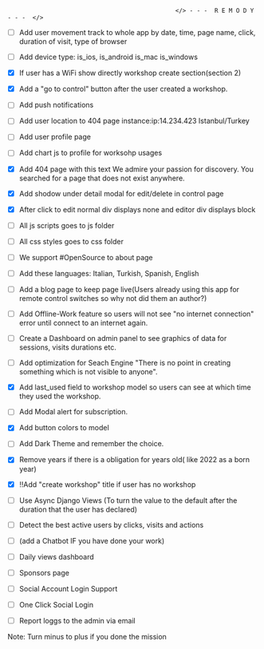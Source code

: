                                                    </> - - -  R E M O D Y  - - -  </> 
                                                   

- [ ] Add user movement track to whole app by date, time, page name, click, duration of visit, type of browser

- [ ] Add device type:  is_ios, is_android is_mac is_windows

- [x] If user has a WiFi show directly workshop create section(section 2)

- [x] Add a "go to control" button after the user created a workshop. 

- [ ] Add push notifications

- [ ] Add user location to 404 page instance:ip:14.234.423 Istanbul/Turkey 

- [ ] Add user profile page
 
- [ ] Add chart js  to profile for worksohp usages  

- [x] Add 404 page with this text We admire your passion for discovery. You searched for a page that does not exist anywhere.

- [x] Add shodow under detail modal for edit/delete in control page

- [x] After click to edit normal div displays none and editor div displays block

- [ ] All js scripts goes to js folder
 
- [ ] All css styles goes to css folder

- [ ] We support #OpenSource to about page

- [ ] Add these languages: Italian, Turkish, Spanish, English

- [ ] Add a blog page to keep page live(Users already using this app for remote control switches so why not did them an author?)

- [ ] Add Offline-Work feature so users will not see "no internet connection" error until connect to an internet again.

- [ ] Create a Dashboard on admin panel to see graphics of data for sessions, visits durations etc.

- [ ] Add optimization for Seach Engine "There is no point in creating something which is not visible to anyone".

- [x] Add last_used field to workshop model so users can see at which time they used the workshop.

- [ ] Add Modal  alert for subscription.

- [x] Add button colors to model

- [ ] Add Dark Theme and remember the choice.

- [x] Remove years if there is a obligation for years old( like 2022 as a born year)

- [x] !!Add "create workshop" title if user has no workshop

- [ ] Use Async Django Views (To turn the value to the default after the duration that the user has declared)

- [ ] Detect the best active users by clicks, visits and actions
 
- [ ] (add a Chatbot IF you have done your work)

- [ ] Daily views dashboard

- [ ] Sponsors page

- [ ] Social Account Login Support

- [ ] One Click Social Login

- [ ] Report loggs to the admin via email 

Note: Turn minus to plus if you done the mission

